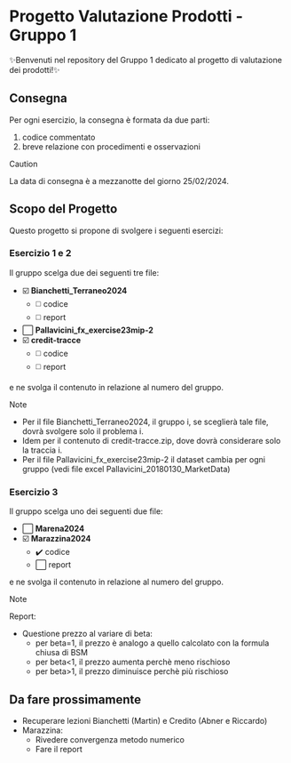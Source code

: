 # Progetto Valutazione Prodotti - Gruppo 1

✨Benvenuti nel repository del Gruppo 1 dedicato al progetto di valutazione dei prodotti!✨

## Consegna

Per ogni esercizio, la consegna è formata da due parti: 
1) codice commentato
2) breve relazione con procedimenti e osservazioni

> [!CAUTION]
> La data di consegna è a mezzanotte del giorno 25/02/2024.

## Scopo del Progetto

Questo progetto si propone di svolgere i seguenti esercizi: 

### Esercizio 1 e 2

Il gruppo scelga due dei seguenti tre file:

- ☑️ **Bianchetti_Terraneo2024**
  - ◻️ codice
  - ◻️ report 
- ⬜ **Pallavicini_fx_exercise23mip-2** 
- ☑️ **credit-tracce**
  - ◻️ codice
  - ◻️ report

e ne svolga il contenuto in relazione al numero del gruppo.

> [!NOTE]
> - Per il file Bianchetti_Terraneo2024, il gruppo i, se sceglierà tale file, dovrà svolgere solo il problema i.
> - Idem per il contenuto di credit-tracce.zip, dove dovrà considerare solo la traccia i.
> - Per il file Pallavicini_fx_exercise23mip-2 il dataset cambia per ogni gruppo (vedi file excel Pallavicini_20180130_MarketData)

### Esercizio 3

Il gruppo scelga uno dei seguenti due file:

- ⬜ **Marena2024**
- ☑️ **Marazzina2024**
  - ✔️ codice
  - ⬜ report

e ne svolga il contenuto in relazione al numero del gruppo.

> [!NOTE]
> Report:
> - Questione prezzo al variare di beta:
>   - per beta=1, il prezzo è analogo a quello calcolato con la formula chiusa di BSM
>   - per beta<1, il prezzo aumenta perchè meno rischioso
>   - per beta>1, il prezzo diminuisce perchè più rischioso

## Da fare prossimamente

- Recuperare lezioni Bianchetti (Martin) e Credito (Abner e Riccardo)
- Marazzina:
  - Rivedere convergenza metodo numerico
  - Fare il report
